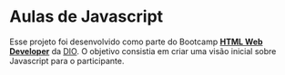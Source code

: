 # Aulas de Javascript

Esse projeto foi desenvolvido como parte do Bootcamp **[HTML Web Developer](https://web.digitalinnovation.one/track/html-web-developer)** da [DIO](https://web.digitalinnovation.one). O objetivo consistia em criar uma visão inicial sobre Javascript para o participante.